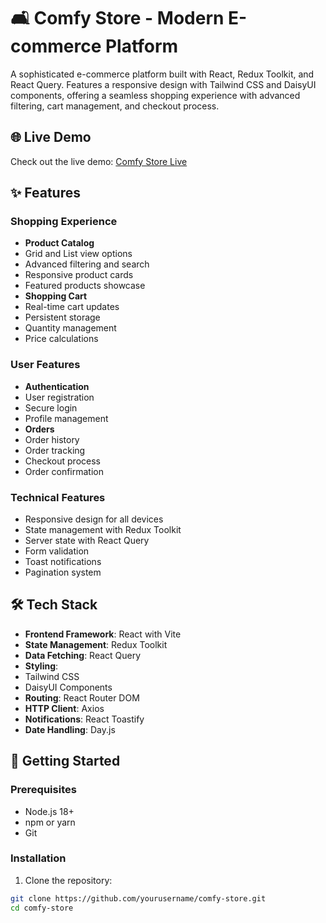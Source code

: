 # 🛋️ Comfy Store - Modern E-commerce Platform

A sophisticated e-commerce platform built with React, Redux Toolkit, and React Query. Features a responsive design with Tailwind CSS and DaisyUI components, offering a seamless shopping experience with advanced filtering, cart management, and checkout process.

## 🌐 Live Demo

Check out the live demo: [Comfy Store Live]([https://comfy-store-frontend.onrender.com](https://comfy-store-mocha.vercel.app/))

## ✨ Features

### Shopping Experience
- **Product Catalog**
 - Grid and List view options
 - Advanced filtering and search
 - Responsive product cards
 - Featured products showcase
- **Shopping Cart**
 - Real-time cart updates
 - Persistent storage
 - Quantity management
 - Price calculations

### User Features
- **Authentication**
 - User registration
 - Secure login
 - Profile management
- **Orders**
 - Order history
 - Order tracking
 - Checkout process
 - Order confirmation

### Technical Features
- Responsive design for all devices
- State management with Redux Toolkit
- Server state with React Query
- Form validation
- Toast notifications
- Pagination system

## 🛠️ Tech Stack

- **Frontend Framework**: React with Vite
- **State Management**: Redux Toolkit
- **Data Fetching**: React Query
- **Styling**: 
 - Tailwind CSS
 - DaisyUI Components
- **Routing**: React Router DOM
- **HTTP Client**: Axios
- **Notifications**: React Toastify
- **Date Handling**: Day.js

## 🚀 Getting Started

### Prerequisites

- Node.js 18+
- npm or yarn
- Git

### Installation

1. Clone the repository:
```bash
git clone https://github.com/yourusername/comfy-store.git
cd comfy-store
